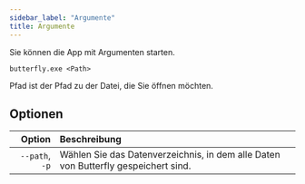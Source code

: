 ```yaml
---
sidebar_label: "Argumente"
title: Argumente
---
```


Sie können die App mit Argumenten starten.

`butterfly.exe <Path>`

Pfad ist der Pfad zu der Datei, die Sie öffnen möchten.

## Optionen

|         Option | Beschreibung                                                                       |
| --------------:|:---------------------------------------------------------------------------------- |
| `--path`, `-p` | Wählen Sie das Datenverzeichnis, in dem alle Daten von Butterfly gespeichert sind. |
